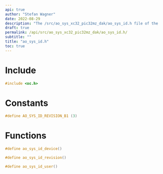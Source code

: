 ```yaml
---
api: true
author: "Stefan Wagner"
date: 2022-08-29
description: "The /src/ao_sys_xc32_pic32mz_dak/ao_sys_id.h file of the ao real-time operating system."
draft: true
permalink: /api/src/ao_sys_xc32_pic32mz_dak/ao_sys_id.h/
subtitle: ""
title: "ao_sys_id.h"
toc: true
---
```


# Include

```c
#include <xc.h>
```

# Constants

```c
#define AO_SYS_ID_REVISION_B1 (3)
```

# Functions

```c
#define ao_sys_id_device()
```

```c
#define ao_sys_id_revision()
```

```c
#define ao_sys_id_user()
```

